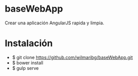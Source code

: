 # baseWebApp

Crear una aplicación AngularJS rapida y limpia.

# Instalación 

* $ git clone https://github.com/wilmaribg/baseWebApp.git
* $ bower install
* $ gulp serve
